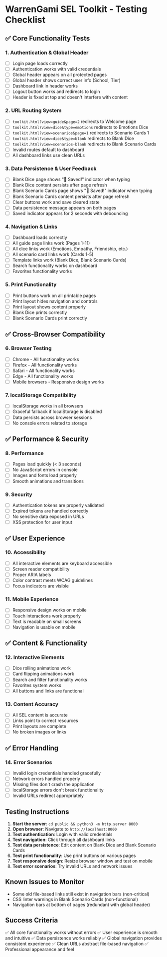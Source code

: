 # WarrenGami SEL Toolkit - Testing Checklist

## ✅ **Core Functionality Tests**

### 1. **Authentication & Global Header**
- [ ] Login page loads correctly
- [ ] Authentication works with valid credentials
- [ ] Global header appears on all protected pages
- [ ] Global header shows correct user info (School, Tier)
- [ ] Dashboard link in header works
- [ ] Logout button works and redirects to login
- [ ] Header is fixed at top and doesn't interfere with content

### 2. **URL Routing System**
- [ ] `toolkit.html?view=guide&page=2` redirects to Welcome page
- [ ] `toolkit.html?view=dice&type=emotions` redirects to Emotions Dice
- [ ] `toolkit.html?view=scenarios&page=1` redirects to Scenario Cards 1
- [ ] `toolkit.html?view=dice&type=blank` redirects to Blank Dice
- [ ] `toolkit.html?view=scenarios-blank` redirects to Blank Scenario Cards
- [ ] Invalid routes default to dashboard
- [ ] All dashboard links use clean URLs

### 3. **Data Persistence & User Feedback**
- [ ] Blank Dice page shows "💾 Saved!" indicator when typing
- [ ] Blank Dice content persists after page refresh
- [ ] Blank Scenario Cards page shows "💾 Saved!" indicator when typing
- [ ] Blank Scenario Cards content persists after page refresh
- [ ] Clear buttons work and save cleared state
- [ ] Data persistence message appears on both pages
- [ ] Saved indicator appears for 2 seconds with debouncing

### 4. **Navigation & Links**
- [ ] Dashboard loads correctly
- [ ] All guide page links work (Pages 1-11)
- [ ] All dice links work (Emotions, Empathy, Friendship, etc.)
- [ ] All scenario card links work (Cards 1-5)
- [ ] Template links work (Blank Dice, Blank Scenario Cards)
- [ ] Search functionality works on dashboard
- [ ] Favorites functionality works

### 5. **Print Functionality**
- [ ] Print buttons work on all printable pages
- [ ] Print layout hides navigation and controls
- [ ] Print layout shows content properly
- [ ] Blank Dice prints correctly
- [ ] Blank Scenario Cards print correctly

## ✅ **Cross-Browser Compatibility**

### 6. **Browser Testing**
- [ ] Chrome - All functionality works
- [ ] Firefox - All functionality works
- [ ] Safari - All functionality works
- [ ] Edge - All functionality works
- [ ] Mobile browsers - Responsive design works

### 7. **localStorage Compatibility**
- [ ] localStorage works in all browsers
- [ ] Graceful fallback if localStorage is disabled
- [ ] Data persists across browser sessions
- [ ] No console errors related to storage

## ✅ **Performance & Security**

### 8. **Performance**
- [ ] Pages load quickly (< 3 seconds)
- [ ] No JavaScript errors in console
- [ ] Images and fonts load properly
- [ ] Smooth animations and transitions

### 9. **Security**
- [ ] Authentication tokens are properly validated
- [ ] Expired tokens are handled correctly
- [ ] No sensitive data exposed in URLs
- [ ] XSS protection for user input

## ✅ **User Experience**

### 10. **Accessibility**
- [ ] All interactive elements are keyboard accessible
- [ ] Screen reader compatibility
- [ ] Proper ARIA labels
- [ ] Color contrast meets WCAG guidelines
- [ ] Focus indicators are visible

### 11. **Mobile Experience**
- [ ] Responsive design works on mobile
- [ ] Touch interactions work properly
- [ ] Text is readable on small screens
- [ ] Navigation is usable on mobile

## ✅ **Content & Functionality**

### 12. **Interactive Elements**
- [ ] Dice rolling animations work
- [ ] Card flipping animations work
- [ ] Search and filter functionality works
- [ ] Favorites system works
- [ ] All buttons and links are functional

### 13. **Content Accuracy**
- [ ] All SEL content is accurate
- [ ] Links point to correct resources
- [ ] Print layouts are complete
- [ ] No broken images or links

## ✅ **Error Handling**

### 14. **Error Scenarios**
- [ ] Invalid login credentials handled gracefully
- [ ] Network errors handled properly
- [ ] Missing files don't crash the application
- [ ] localStorage errors don't break functionality
- [ ] Invalid URLs redirect appropriately

## **Testing Instructions**

1. **Start the server**: `cd public && python3 -m http.server 8000`
2. **Open browser**: Navigate to `http://localhost:8000`
3. **Test authentication**: Login with valid credentials
4. **Test navigation**: Click through all dashboard links
5. **Test data persistence**: Edit content on Blank Dice and Blank Scenario Cards
6. **Test print functionality**: Use print buttons on various pages
7. **Test responsive design**: Resize browser window and test on mobile
8. **Test error scenarios**: Try invalid URLs and network issues

## **Known Issues to Monitor**

- Some old file-based links still exist in navigation bars (non-critical)
- CSS linter warnings in Blank Scenario Cards (non-functional)
- Navigation bars at bottom of pages (redundant with global header)

## **Success Criteria**

✅ All core functionality works without errors
✅ User experience is smooth and intuitive
✅ Data persistence works reliably
✅ Global navigation provides consistent experience
✅ Clean URLs abstract file-based navigation
✅ Professional appearance and feel 